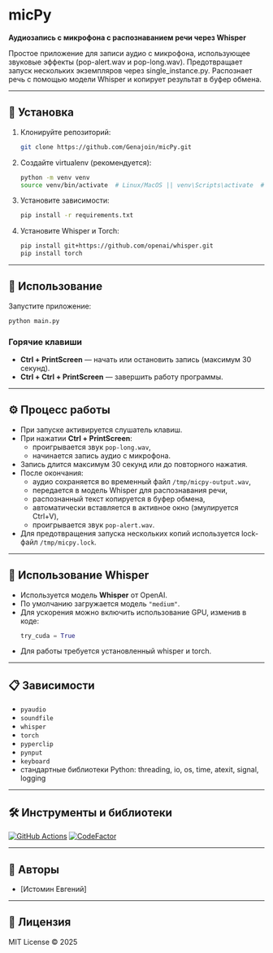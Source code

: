 # micPy

**Аудиозапись с микрофона с распознаванием речи через Whisper**

Простое приложение для записи аудио с микрофона, использующее звуковые эффекты (pop-alert.wav и pop-long.wav). Предотвращает запуск нескольких экземпляров через single_instance.py. Распознает речь с помощью модели Whisper и копирует результат в буфер обмена.

---

## 🚀 Установка

1. Клонируйте репозиторий:
   ```bash
   git clone https://github.com/Genajoin/micPy.git
   ```
2. Создайте virtualenv (рекомендуется):
   ```bash
   python -m venv venv
   source venv/bin/activate  # Linux/MacOS || venv\Scripts\activate  # Windows
   ```
3. Установите зависимости:
   ```bash
   pip install -r requirements.txt 
   ```
4. Установите Whisper и Torch:
   ```bash
   pip install git+https://github.com/openai/whisper.git
   pip install torch
   ```

---

## 📱 Использование

Запустите приложение:
```bash
python main.py
```

### Горячие клавиши

- **Ctrl + PrintScreen** — начать или остановить запись (максимум 30 секунд).
- **Ctrl + Ctrl + PrintScreen** — завершить работу программы.

---

## ⚙️ Процесс работы

- При запуске активируется слушатель клавиш.
- При нажатии **Ctrl + PrintScreen**:
  - проигрывается звук `pop-long.wav`,
  - начинается запись аудио с микрофона.
- Запись длится максимум 30 секунд или до повторного нажатия.
- После окончания:
  - аудио сохраняется во временный файл `/tmp/micpy-output.wav`,
  - передается в модель Whisper для распознавания речи,
  - распознанный текст копируется в буфер обмена,
  - автоматически вставляется в активное окно (эмулируется Ctrl+V),
  - проигрывается звук `pop-alert.wav`.
- Для предотвращения запуска нескольких копий используется lock-файл `/tmp/micpy.lock`.

---

## 🧠 Использование Whisper

- Используется модель **Whisper** от OpenAI.
- По умолчанию загружается модель `"medium"`.
- Для ускорения можно включить использование GPU, изменив в коде:
  ```python
  try_cuda = True
  ```
- Для работы требуется установленный whisper и torch.

---

## 📋 Зависимости

- `pyaudio`
- `soundfile`
- `whisper`
- `torch`
- `pyperclip`
- `pynput`
- `keyboard`
- стандартные библиотеки Python: threading, io, os, time, atexit, signal, logging

---

## 🛠️ Инструменты и библиотеки
[![GitHub Actions](https://img.shields.io/github/actions/workflow/status/Genajoin/micPy/main.yml?style=flat-square)](https://github.com/Genajoin/micPy/actions)
[![CodeFactor](https://img.shields.io/codefactor/grade/github/Genajoin/micPy?style=flat-square)](https://www.codefactor.io/repository/github/Genajoin/micPy)

---

## 👤 Авторы

- [Истомин Евгений]

---

## 📜 Лицензия

MIT License © 2025